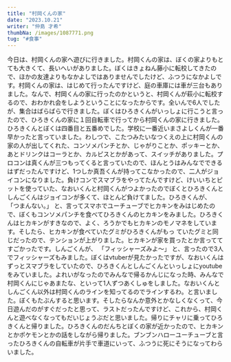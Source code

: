 ```yaml
---
title: "村岡くんの家"
date: "2023.10.21"
writer: "仲島 才希"
thumbNa: /images/1087771.png
tug: "#食事"
---
```



今日は、村岡くんの家へ遊びに行きました。村岡くんの家は、ぼくの家よりもとても大きくて、長いへいがありました。ぼくはきょねん藤小に転校してきたので、ほかの友達よりもなかよしではありませんでしたけど、ふつうになかよしです。村岡くんの家は、はじめて行ったんですけど、庭の車庫には車が三台もありました。なんで、村岡くんの家に行ったのかというと、村岡くんが萩小に転校するので、おわかれ会をしようということになったからです。全いんで6人でしたが、集合はばらばらで行きました。ぼくはひろきくんがいっしょに行こうと言ったので、ひろきくんの家に１回自転車で行ってから村岡くんの家に行きました。ひろきくんとぼくは四番目と五番めでした。学校に一番近いまさよしくんが一番早かったと言っていました。わしつで、こたつみたいなつくえの上に村岡くんの家の人が出してくれた、コンソメパンチとか、じゃがりことか、ポッキーとか、あとドリンクはコーラとか、カルピスとかがあって、スイッチがありました。プロコンは真くんが三つもってくると言っていたので、ほんとうはみんなでできるはずだったんですけど、1つしか真吾くんが持ってこなかったので、二人がジョイコンになりました。負けコンでスマブラをやってたんですけど、けいいちとピットを使っていた、なおいくんと村岡くんがつよかったのでぼくとひろきくんとしんごくんはジョイコンが多くて、ほとんど負けてました。ひろきくんが、
 「つまんない。」
と、言ってスマホでユーチューブでヒカキンをみはじめたので、ぼくもコンソメパンチを食べてひろきくんのヒカキンをみました。ひろきくんはヒカキンがすきなので、よく、ろうかでもヒカキンのモノマネをしています。そしたら、ヒカキンが食べていたグミがひろきくんがもっ
ていたグミと同じだったので、テンションが上がりました。ヒカキンが家を買ったとか言っててすごかったです。しんごくんが、
 「フィッシャーズみよ〜」
と、言ったので3人でフィッシャーズもみました。ぼくはvtuberが見たかったですが、なおいくんはずっとスマブラをしていたので、ひろきくんとしんごくんといっしょにyoutubeをみていました。よれいがなったのでみんなで帰るかんじになった時、みんなで村岡くんにじゃあまたな、といって1人ずつあくしゅをしました。なおいくんとしんごくん以外は村岡くんのラインを知ってるのでラインするわ。と言いました。ぼくもたぶんすると思います。そしたらなんか意外とかなしくなくって、今日遊んだのがすぐだったと思って、ラストだったんですけど、これから、村岡くんと遊べなくなってもだいじょうぶだと思いました。帰りにチャリに乗ってひろきくんと帰りました。ひろきくんのだんちとぼくの家が近かったので、ヒカキンとかポケモンとかの話をしながら帰りました。ブンブンハローユーチューブと言ったひろきくんの自転車が片手で車道にいって、ふつうに死にそうになってわらいました。